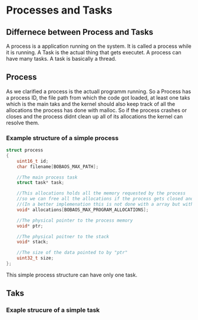 # Processes and Tasks

## Differnece between Process and Tasks
A process is a application running on the system. It is called a process while it is running. A Task is the actual thing that gets executet. A process can have many tasks. A task is basically a thread.

## Process
As we clarified a process is the actuall programm running. So a Process has a process ID, the file path from which the code got loaded, at least one taks which is the main taks and the kernel should also keep track of all the allocations the process has done with malloc. So if the process crashes or closes and the process didnt clean up all of its allocations the kernel can resolve them.

### Example structure of a simple process
``` c
struct process
{
    uint16_t id;
    char filename[BOBAOS_MAX_PATH];

    //The main process task
    struct task* task;

    //This allocations holds all the memory requested by the process
    //so we can free all the allocations if the process gets closed and the process didnt free them themself
    //(In a better implemenation this is not done with a array but with a pointer and dynamic memory but to keep it simple its a array)
    void* allocations[BOBAOS_MAX_PROGRAM_ALLOCATIONS];

    //The physical pointer to the process memory
    void* ptr;

    //The physical poitner to the stack
    void* stack;

    //The size of the data pointed to by "ptr"
    uint32_t size;
};
```
This simple process structure can have only one task.

## Taks

### Exaple strucure of a simple task